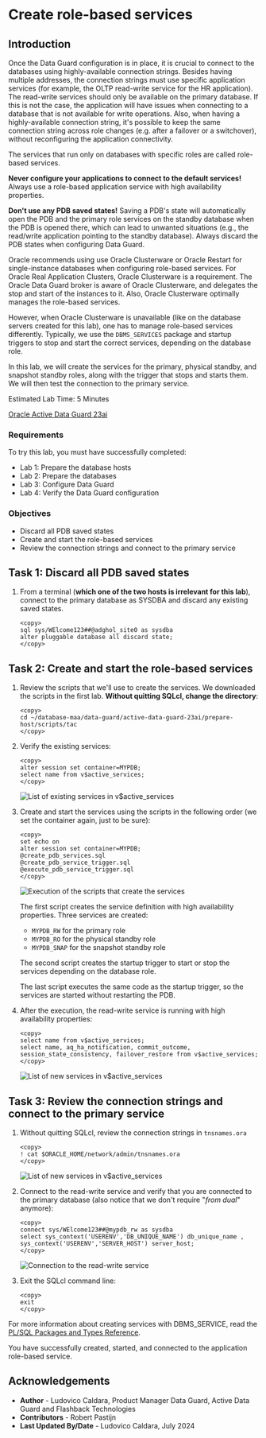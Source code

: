 # Create role-based services

## Introduction

Once the Data Guard configuration is in place, it is crucial to connect to the databases using highly-available connection strings. Besides having multiple addresses, the connection strings must use specific application services (for example, the OLTP read-write service for the HR application). The read-write services should only be available on the primary database. If this is not the case, the application will have issues when connecting to a database that is not available for write operations.  Also, when having a highly-available connection string, it's possible to keep the same connection string across role changes (e.g. after a failover or a switchover), without reconfiguring the application connectivity.

The services that run only on databases with specific roles are called role-based services.

**Never configure your applications to connect to the default services!** Always use a role-based application service with high availability properties.

**Don't use any PDB saved states!** Saving a PDB's state will automatically open the PDB and the primary role services on the standby database when the PDB is opened there, which can lead to unwanted situations (e.g., the read/write application pointing to the standby database). Always discard the PDB states when configuring Data Guard.

Oracle recommends using use Oracle Clusterware or Oracle Restart for single-instance databases when configuring role-based services. For Oracle Real Application Clusters, Oracle Clusterware is a requirement. The Oracle Data Guard broker is aware of Oracle Clusterware, and delegates the stop and start of the instances to it. Also, Oracle Clusterware optimally manages the role-based services.

However, when Oracle Clusterware is unavailable (like on the database servers created for this lab), one has to manage role-based services differently. Typically, we use the `DBMS_SERVICES` package and startup triggers to stop and start the correct services, depending on the database role.

In this lab, we will create the services for the primary, physical standby, and snapshot standby roles, along with the trigger that stops and starts them. We will then test the connection to the primary service.


Estimated Lab Time: 5 Minutes

[Oracle Active Data Guard 23ai](videohub:1_zluu0czz)

### Requirements
To try this lab, you must have successfully completed:
* Lab 1: Prepare the database hosts
* Lab 2: Prepare the databases
* Lab 3: Configure Data Guard
* Lab 4: Verify the Data Guard configuration

### Objectives
* Discard all PDB saved states
* Create and start the role-based services
* Review the connection strings and connect to the primary service

## Task 1: Discard all PDB saved states

1. From a terminal (**which one of the two hosts is irrelevant for this lab**), connect to the primary database as SYSDBA and discard any existing saved states.
    
    ```
    <copy>
    sql sys/WElcome123##@adghol_site0 as sysdba
    alter pluggable database all discard state;
    </copy>
    ```


## Task 2: Create and start the role-based services

1. Review the scripts that we'll use to create the services. We downloaded the scripts in the first lab. **Without quitting SQLcl, change the directory**:

    ```
    <copy>
    cd ~/database-maa/data-guard/active-data-guard-23ai/prepare-host/scripts/tac
    </copy>
    ```

2. Verify the existing services:

    ```
    <copy>
    alter session set container=MYPDB;
    select name from v$active_services;
    </copy>
    ```

    ![List of existing services in v$active_services](images/services-before.png)

3. Create and start the services using the scripts in the following order (we set the container again, just to be sure):

    ```
    <copy>
    set echo on
    alter session set container=MYPDB;
    @create_pdb_services.sql
    @create_pdb_service_trigger.sql
    @execute_pdb_service_trigger.sql
    </copy>
    ```
 
    ![Execution of the scripts that create the services](images/script-execution.png)
 
    The first script creates the service definition with high availability properties. Three services are created:
    * `MYPDB_RW` for the primary role
    * `MYPDB_RO` for the physical standby role
    * `MYPDB_SNAP` for the snapshot standby role
 
    The second script creates the startup trigger to start or stop the services depending on the database role.
 
    The last script executes the same code as the startup trigger, so the services are started without restarting the PDB.

4. After the execution, the read-write service is running with high availability properties:

    ```
    <copy>
    select name from v$active_services;
    select name, aq_ha_notification, commit_outcome, session_state_consistency, failover_restore from v$active_services;
    </copy>
    ```

    ![List of new services in v$active_services](images/services-after.png)

## Task 3: Review the connection strings and connect to the primary service

1. Without quitting SQLcl, review the connection strings in `tnsnames.ora`

    ```
    <copy>
    ! cat $ORACLE_HOME/network/admin/tnsnames.ora
    </copy>
    ```

    ![List of new services in v$active_services](images/tns-entries.png)

2. Connect to the read-write service and verify that you are connected to the primary database (also notice that we don't require "*from dual*" anymore):

    ```
    <copy>
    connect sys/WElcome123##@mypdb_rw as sysdba
    select sys_context('USERENV','DB_UNIQUE_NAME') db_unique_name , sys_context('USERENV','SERVER_HOST') server_host;
    </copy>
    ```

    ![Connection to the read-write service](images/connect.png)

3. Exit the SQLcl command line:

    ```
    <copy>
    exit
    </copy>
    ```

For more information about creating services with DBMS_SERVICE, read the [PL/SQL Packages and Types Reference](https://docs.oracle.com/en/database/oracle/oracle-database/23/arpls/DBMS_SERVICE.html#GUID-C11449DC-EEDE-4BB8-9D2C-0A45198C1928).

You have successfully created, started, and connected to the application role-based service.

## Acknowledgements

- **Author** - Ludovico Caldara, Product Manager Data Guard, Active Data Guard and Flashback Technologies
- **Contributors** - Robert Pastijn
- **Last Updated By/Date** -  Ludovico Caldara, July 2024
